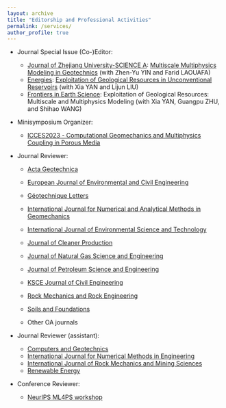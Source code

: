 ```yaml
---
layout: archive
title: "Editorship and Professional Activities"
permalink: /services/
author_profile: true
---
```


- Journal Special Issue (Co-)Editor:

  - [Journal of Zhejiang University-SCIENCE A](https://jzus.zju.edu.cn/current_a.php): [Multiscale Multiphysics Modeling in Geotechnics](https://www.springer.com/journal/11582/updates/20077476) (with Zhen-Yu YIN and Farid LAOUAFA)
  - [Energies](https://www.mdpi.com/journal/energies): [Exploitation of Geological Resources in Unconventional Reservoirs](https://www.mdpi.com/journal/energies/special_issues/E_GR_UR) (with Xia YAN and Lijun LIU)
  - [Frontiers in Earth Science](https://www.frontiersin.org/journals/earth-science): Exploitation of Geological Resources: Multiscale and Multiphysics Modeling (with Xia YAN, Guangpu ZHU, and Shihao WANG)


- Minisymposium Organizer:

  - [ICCES2023 - Computational Geomechanics and Multiphysics Coupling in Porous Media](https://www.iccesconf.org/symposia/)

- Journal Reviewer:

  - [Acta Geotechnica](https://www.springer.com/journal/11440)
  - [European Journal of Environmental and Civil Engineering](https://www.tandfonline.com/journals/tece20)
  - [Géotechnique Letters](https://www.icevirtuallibrary.com/toc/jgele/current)
  - [International Journal for Numerical and Analytical Methods in Geomechanics](https://onlinelibrary.wiley.com/journal/10969853)
  - [International Journal of Environmental Science and Technology](https://www.springer.com/journal/13762)  
  - [Journal of Cleaner Production](https://www.sciencedirect.com/journal/journal-of-cleaner-production)
  - [Journal of Natural Gas Science and Engineering](https://www.sciencedirect.com/journal/journal-of-natural-gas-science-and-engineering)  
  - [Journal of Petroleum Science and Engineering](https://www.sciencedirect.com/journal/journal-of-petroleum-science-and-engineering)
  - [KSCE Journal of Civil Engineering](https://www.springer.com/journal/12205)
  - [Rock Mechanics and Rock Engineering](https://www.springer.com/journal/603)  
  - [Soils and Foundations](https://www.sciencedirect.com/journal/soils-and-foundations)
  

  - Other OA journals
  
- Journal Reviewer (assistant):


  - [Computers and Geotechnics](https://www.sciencedirect.com/journal/computers-and-geotechnics)
  - [International Journal for Numerical Methods in Engineering](https://onlinelibrary.wiley.com/journal/10970207)
  - [International Journal of Rock Mechanics and Mining Sciences](https://www.sciencedirect.com/journal/international-journal-of-rock-mechanics-and-mining-sciences)
  - [Renewable Energy](https://www.sciencedirect.com/journal/renewable-energy)  

- Conference Reviewer:

  - [NeurIPS ML4PS workshop](https://ml4physicalsciences.github.io/)
